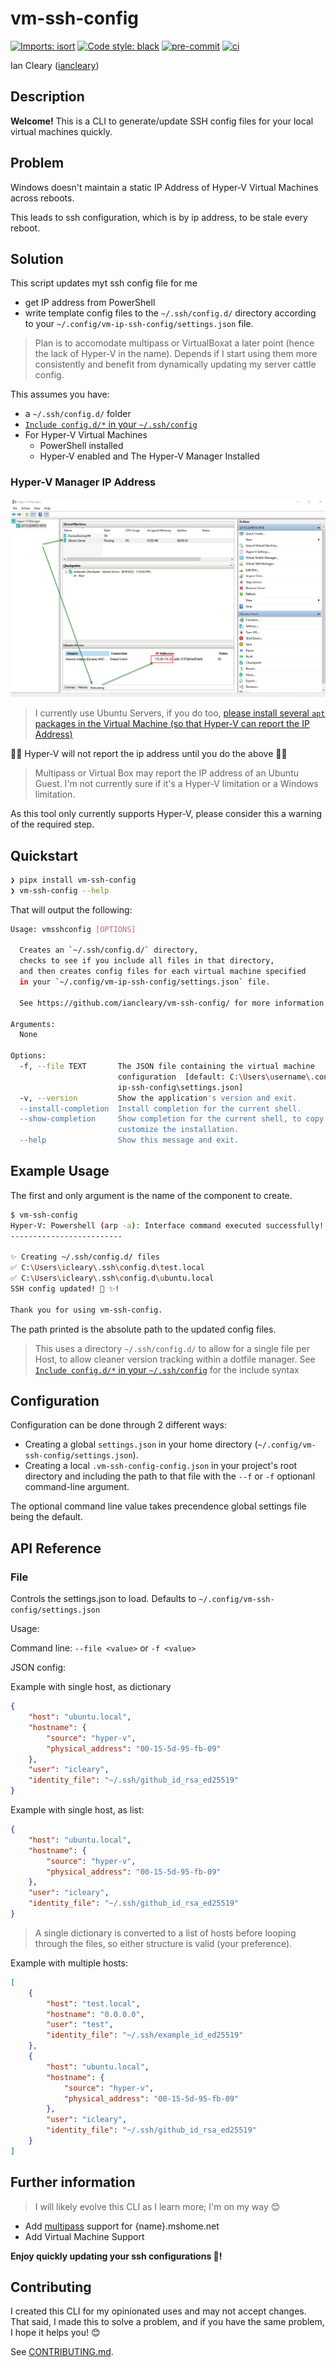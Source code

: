 # vm-ssh-config

[![Imports: isort](https://img.shields.io/badge/%20imports-isort-%231674b1?style=flat&labelColor=ef8336)](https://pycqa.github.io/isort/)
[![Code style: black](https://img.shields.io/badge/code%20style-black-000000.svg)](https://black.readthedocs.io/en/stable/)
[![pre-commit](https://img.shields.io/badge/pre--commit-enabled-brightgreen?logo=pre-commit&logoColor=white)](https://github.com/pre-commit/pre-commit)
[![ci](https://github.com/iancleary/vm-ssh-config/workflows/ci/badge.svg)](https://github.com/iancleary/vm-ssh-config/actions/workflows/ci.yml)

Ian Cleary ([iancleary](https://github.com/iancleary))

## Description

**Welcome!** This is a CLI to generate/update SSH config files for your local virtual machines quickly.

## Problem

Windows doesn't maintain a static IP Address of Hyper-V Virtual Machines across reboots.

This leads to ssh configuration, which is by ip address, to be stale every reboot.

## Solution

This script updates myt ssh config file for me

- get IP address from PowerShell
- write template config files to the `~/.ssh/config.d/` directory according to your `~/.config/vm-ip-ssh-config/settings.json` file.

> Plan is to accomodate multipass or VirtualBoxat a later point (hence the lack of Hyper-V in the name). Depends if I start using them more consistently and benefit from dynamically updating my server cattle config.

This assumes you have:

- a `~/.ssh/config.d/` folder
- [`Include config.d/*` in your `~/.ssh/config`](https://superuser.com/questions/247564/is-there-a-way-for-one-ssh-config-file-to-include-another-one)
- For Hyper-V Virtual Machines
  - PowerShell installed
  - Hyper-V enabled and The Hyper-V Manager Installed

### Hyper-V Manager IP Address

![Hyper-V Manager Networking Tab](docs/assets/hyper-v-manager-networking-tab.png)

> I currently use Ubuntu Servers, if you do too, [please install several `apt` packages in the Virtual Machine (so that Hyper-V can report the IP Address)](https://stackoverflow.com/a/72534742/13577666)

🚨🚨 Hyper-V will not report the ip address until you do the above 🚨🚨

> Multipass or Virtual Box may report the IP address of an Ubuntu Guest. I'm not currently sure if it's a Hyper-V limitation or a Windows limitation.  

As this tool only currently supports Hyper-V, please consider this a warning of the required step.

## Quickstart

```sh
❯ pipx install vm-ssh-config
❯ vm-ssh-config --help
```

That will output the following:

```bash
Usage: vmsshconfig [OPTIONS]

  Creates an `~/.ssh/config.d/` directory, 
  checks to see if you include all files in that directory,
  and then creates config files for each virtual machine specified
  in your `~/.config/vm-ip-ssh-config/settings.json` file.

  See https://github.com/iancleary/vm-ssh-config/ for more information.

Arguments:
  None

Options:
  -f, --file TEXT       The JSON file containing the virtual machine
                        configuration  [default: C:\Users\username\.config\vm-
                        ip-ssh-config\settings.json]
  -v, --version         Show the application's version and exit.
  --install-completion  Install completion for the current shell.
  --show-completion     Show completion for the current shell, to copy it or
                        customize the installation.
  --help                Show this message and exit.
```

## Example Usage

The first and only argument is the name of the component to create.

```bash
$ vm-ssh-config
Hyper-V: Powershell (arp -a): Interface command executed successfully!
-------------------------

✨ Creating ~/.ssh/config.d/ files
✅ C:\Users\icleary\.ssh\config.d\test.local
✅ C:\Users\icleary\.ssh\config.d\ubuntu.local
SSH config updated! 🚀 ✨!

Thank you for using vm-ssh-config.
```

The path printed is the absolute path to the updated config files.

> This uses a directory `~/.ssh/config.d/` to allow for a single file per Host, to allow cleaner version tracking within a dotfile manager.
> See [`Include config.d/*` in your `~/.ssh/config`](https://superuser.com/questions/247564/is-there-a-way-for-one-ssh-config-file-to-include-another-one) for the include syntax

## Configuration

Configuration can be done through 2 different ways:

- Creating a global `settings.json` in your home directory (`~/.config/vm-ssh-config/settings.json`).
- Creating a local `.vm-ssh-config-config.json` in your project's root directory and including the path to that file with the `--f` or `-f` optionanl command-line argument.

The optional command line value takes precendence global settings file being the default.

## API Reference

### File

Controls the settings.json to load.
Defaults to `~/.config/vm-ssh-config/settings.json`

Usage:

Command line: `--file <value>` or `-f <value>`

JSON config:

Example with single host, as dictionary

```json
{
    "host": "ubuntu.local",
    "hostname": {
        "source": "hyper-v",
        "physical_address": "00-15-5d-95-fb-09"
    },
    "user": "icleary",
    "identity_file": "~/.ssh/github_id_rsa_ed25519"
}
```

Example with single host, as list:

```json
{
    "host": "ubuntu.local",
    "hostname": {
        "source": "hyper-v",
        "physical_address": "00-15-5d-95-fb-09"
    },
    "user": "icleary",
    "identity_file": "~/.ssh/github_id_rsa_ed25519"
}
```

> A single dictionary is converted to a list of hosts before looping through the files, so either structure is valid (your preference).

Example with multiple hosts:

```json
[
    {
        "host": "test.local",
        "hostname": "0.0.0.0",
        "user": "test",
        "identity_file": "~/.ssh/example_id_ed25519"
    },
    {
        "host": "ubuntu.local",
        "hostname": {
            "source": "hyper-v",
            "physical_address": "00-15-5d-95-fb-09"
        },
        "user": "icleary",
        "identity_file": "~/.ssh/github_id_rsa_ed25519"
    }
]
```

## Further information

> I will likely evolve this CLI as I learn more; I'm on my way 😊

- Add [multipass](multipass.run) support for {name}.mshome.net
- Add Virtual Machine Support

**Enjoy quickly updating your ssh configurations 🚀!**

## Contributing

I created this CLI for my opinionated uses and may not accept changes.  That said, I made this to solve a problem, and if you have the same problem, I hope it helps you! 😊

See [CONTRIBUTING.md](.github/CONTRIBUTING.md).
